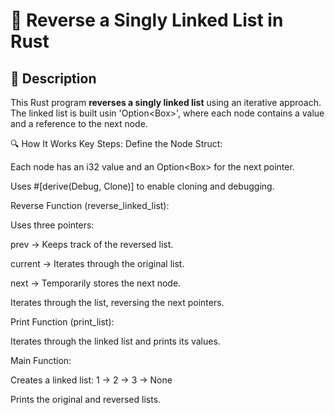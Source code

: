 # 📌 Reverse a Singly Linked List in Rust

## 🚀 Description
This Rust program **reverses a singly linked list** using an iterative approach. 
The linked list is built usin 'Option<Box<Node>>', where each node contains a value and a reference to the next node.

🔍 How It Works
Key Steps:
Define the Node Struct:

Each node has an i32 value and an Option<Box<Node>> for the next pointer.

Uses #[derive(Debug, Clone)] to enable cloning and debugging.

Reverse Function (reverse_linked_list):

Uses three pointers:

prev → Keeps track of the reversed list.

current → Iterates through the original list.

next → Temporarily stores the next node.

Iterates through the list, reversing the next pointers.

Print Function (print_list):

Iterates through the linked list and prints its values.

Main Function:

Creates a linked list: 1 -> 2 -> 3 -> None

Prints the original and reversed lists.

